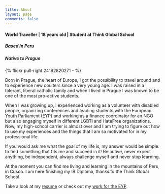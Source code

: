 ```yaml
---
title: About
layout: page
comments: false
---
```

#### World Traveller | 18 years old | Student at Think Global School

##### Based in Peru
##### Native to Prague

{% flickr pull-right 24192820271 - %}

Born in Prague, the heart of Europe, I got the possibility to travel around and to experience new coulters since a very young age. I was raised in a tolerant, liberal catholic family and when I lived in Prague I was known to be one of the most pro-active students.

When I was growing up, I experienced working as a volunteer with disabled people, organizing conferences and leading students with the European Youth Parliament (EYP) and working as a finance coordinator for an NGO but also engaging myself in different LGBTI and HateFree organizations. Now, my high-school carrier is almost over and I am trying to figure out how to use my experiences and the things that I am so motivated for in my professional life.

If you would ask me what the goal of my life is, my answer would be simple: to find something that fits me and succeed in it! Be active, never expect anything, be independent, always challenge myself and never stop learning.

At the moment you can find me living and learning in the mountains of Peru, in Cusco. I am here finishing my IB Diploma, thanks to the Think Global School.

Take a look at my [resume](http://christopher.cz/resume/) or check out my [work for the EYP](http://christopher.cz/eyp/).
